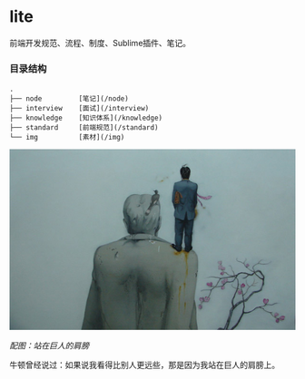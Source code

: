 # lite

前端开发规范、流程、制度、Sublime插件、笔记。


### 目录结构

    .
	├── node         [笔记](/node)
    ├── interview    [面试](/interview)
    ├── knowledge    [知识体系](/knowledge)
    ├── standard     [前端规范](/standard)
    └── img          [素材](/img)


![站在巨人的肩膀](img/super.jpg)

*配图：站在巨人的肩膀*

牛顿曾经说过：如果说我看得比别人更远些，那是因为我站在巨人的肩膀上。

